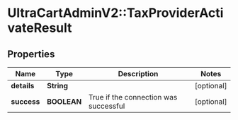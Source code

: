 # UltraCartAdminV2::TaxProviderActivateResult

## Properties
Name | Type | Description | Notes
------------ | ------------- | ------------- | -------------
**details** | **String** |  | [optional] 
**success** | **BOOLEAN** | True if the connection was successful | [optional] 


